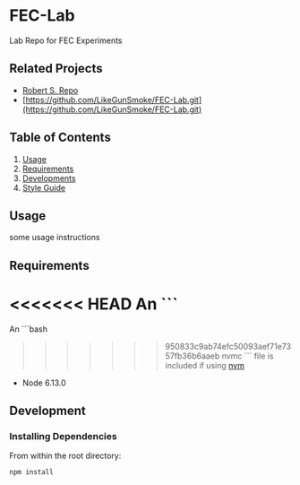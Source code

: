 # FEC-Lab
Lab Repo for FEC Experiments


## Related Projects
- [Robert S. Repo](https://github.com/LikeGunSmoke/FEC-Lab.git)
- [https://github.com/LikeGunSmoke/FEC-Lab.git](https://github.com/LikeGunSmoke/FEC-Lab.git)

## Table of Contents
1. [Usage](./docs/usage.md)
2. [Requirements](./docs/requirements.md)
3. [Developments](./docs/developments.md)
4. [Style Guide](./docs/style-guide.md)

## Usage
some usage instructions

## Requirements
<<<<<<< HEAD
An ```
=======
An ```bash
>>>>>>> 950833c9ab74efc50093aef71e7357fb36b6aaeb
nvmc ```  file is included if using [nvm](https://github.com/nvm-sh/nvm)
- Node 6.13.0
## Development
### Installing Dependencies
From within the root directory:
```bash
npm install
```
